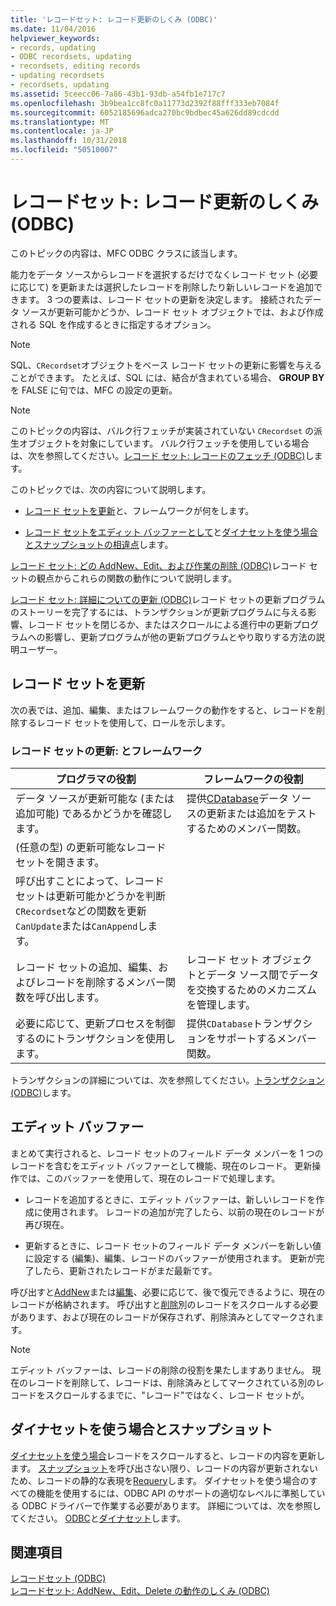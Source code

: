 ```yaml
---
title: 'レコードセット: レコード更新のしくみ (ODBC)'
ms.date: 11/04/2016
helpviewer_keywords:
- records, updating
- ODBC recordsets, updating
- recordsets, editing records
- updating recordsets
- recordsets, updating
ms.assetid: 5ceecc06-7a86-43b1-93db-a54fb1e717c7
ms.openlocfilehash: 3b9bea1cc8fc0a11773d2392f88fff333eb7084f
ms.sourcegitcommit: 6052185696adca270bc9bdbec45a626dd89cdcdd
ms.translationtype: MT
ms.contentlocale: ja-JP
ms.lasthandoff: 10/31/2018
ms.locfileid: "50510007"
---
```

# <a name="recordset-how-recordsets-update-records-odbc"></a>レコードセット: レコード更新のしくみ (ODBC)

このトピックの内容は、MFC ODBC クラスに該当します。

能力をデータ ソースからレコードを選択するだけでなくレコード セット (必要に応じて) を更新または選択したレコードを削除したり新しいレコードを追加できます。 3 つの要素は、レコード セットの更新を決定します。 接続されたデータ ソースが更新可能かどうか、レコード セット オブジェクトでは、および作成される SQL を作成するときに指定するオプション。

> [!NOTE]
>  SQL、`CRecordset`オブジェクトをベース レコード セットの更新に影響を与えることができます。 たとえば、SQL には、結合が含まれている場合、 **GROUP BY**を FALSE に句では、MFC の設定の更新。

> [!NOTE]
>  このトピックの内容は、バルク行フェッチが実装されていない `CRecordset` の派生オブジェクトを対象にしています。 バルク行フェッチを使用している場合は、次を参照してください。[レコード セット: レコードのフェッチ (ODBC)](../../data/odbc/recordset-fetching-records-in-bulk-odbc.md)します。

このトピックでは、次の内容について説明します。

- [レコード セットを更新](#_core_your_role_in_recordset_updating)と、フレームワークが何をします。

- [レコード セットをエディット バッファーとして](#_core_the_edit_buffer)と[ダイナセットを使う場合とスナップショットの相違点](#_core_dynasets_and_snapshots)します。

[レコード セット: どの AddNew、Edit、および作業の削除 (ODBC)](../../data/odbc/recordset-how-addnew-edit-and-delete-work-odbc.md)レコード セットの観点からこれらの関数の動作について説明します。

[レコード セット: 詳細についての更新 (ODBC)](../../data/odbc/recordset-more-about-updates-odbc.md)レコード セットの更新プログラムのストーリーを完了するには、トランザクションが更新プログラムに与える影響、レコード セットを閉じるか、またはスクロールによる進行中の更新プログラムへの影響し、更新プログラムが他の更新プログラムとやり取りする方法の説明ユーザー。

##  <a name="_core_your_role_in_recordset_updating"></a> レコード セットを更新

次の表では、追加、編集、またはフレームワークの動作をすると、レコードを削除するレコード セットを使用して、ロールを示します。

### <a name="recordset-updating-you-and-the-framework"></a>レコード セットの更新: とフレームワーク

|プログラマの役割|フレームワークの役割|
|---------|-------------------|
|データ ソースが更新可能な (または追加可能) であるかどうかを確認します。|提供[CDatabase](../../mfc/reference/cdatabase-class.md)データ ソースの更新または追加をテストするためのメンバー関数。|
|(任意の型) の更新可能なレコード セットを開きます。||
|呼び出すことによって、レコード セットは更新可能かどうかを判断`CRecordset`などの関数を更新`CanUpdate`または`CanAppend`します。||
|レコード セットの追加、編集、およびレコードを削除するメンバー関数を呼び出します。|レコード セット オブジェクトとデータ ソース間でデータを交換するためのメカニズムを管理します。|
|必要に応じて、更新プロセスを制御するのにトランザクションを使用します。|提供`CDatabase`トランザクションをサポートするメンバー関数。|

トランザクションの詳細については、次を参照してください。[トランザクション (ODBC)](../../data/odbc/transaction-odbc.md)します。

##  <a name="_core_the_edit_buffer"></a> エディット バッファー

まとめて実行されると、レコード セットのフィールド データ メンバーを 1 つのレコードを含むをエディット バッファーとして機能、現在のレコード。 更新操作では、このバッファーを使用して、現在のレコードで処理します。

- レコードを追加するときに、エディット バッファーは、新しいレコードを作成に使用されます。 レコードの追加が完了したら、以前の現在のレコードが再び現在。

- 更新するときに、レコード セットのフィールド データ メンバーを新しい値に設定する (編集)、編集、レコードのバッファーが使用されます。 更新が完了したら、更新されたレコードがまだ最新です。

呼び出すと[AddNew](../../mfc/reference/crecordset-class.md#addnew)または[編集](../../mfc/reference/crecordset-class.md#edit)、必要に応じて、後で復元できるように、現在のレコードが格納されます。 呼び出すと[削除](../../mfc/reference/crecordset-class.md#delete)別のレコードをスクロールする必要があります、および現在のレコードが保存されず、削除済みとしてマークされます。

> [!NOTE]
>  エディット バッファーは、レコードの削除の役割を果たしますありません。 現在のレコードを削除して、レコードは、削除済みとしてマークされている別のレコードをスクロールするまでに、"レコード"ではなく、レコード セットが。

##  <a name="_core_dynasets_and_snapshots"></a> ダイナセットを使う場合とスナップショット

[ダイナセットを使う場合](../../data/odbc/dynaset.md)レコードをスクロールすると、レコードの内容を更新します。 [スナップショット](../../data/odbc/snapshot.md)を呼び出さない限り、レコードの内容が更新されないため、レコードの静的な表現を[Requery](../../mfc/reference/crecordset-class.md#requery)します。 ダイナセットを使う場合のすべての機能を使用するには、ODBC API のサポートの適切なレベルに準拠している ODBC ドライバーで作業する必要があります。 詳細については、次を参照してください。 [ODBC](../../data/odbc/odbc-basics.md)と[ダイナセット](../../data/odbc/dynaset.md)します。

## <a name="see-also"></a>関連項目

[レコードセット (ODBC)](../../data/odbc/recordset-odbc.md)<br/>
[レコードセット: AddNew、Edit、Delete の動作のしくみ (ODBC)](../../data/odbc/recordset-how-addnew-edit-and-delete-work-odbc.md)